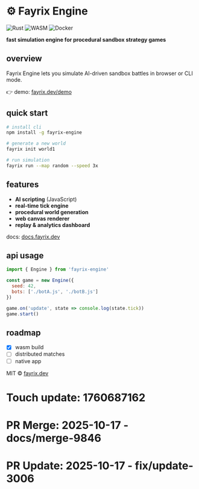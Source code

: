 # ⚙️ Fayrix Engine

![Rust](https://img.shields.io/badge/rust-1.76-orange)
![WASM](https://img.shields.io/badge/wasm-ready-blue)
![Docker](https://img.shields.io/badge/docker-supported-2496ED)

**fast simulation engine for procedural sandbox strategy games**

## overview

Fayrix Engine lets you simulate AI-driven sandbox battles in browser or CLI mode.

👉 demo: [fayrix.dev/demo](https://fayrix.dev/demo)

## quick start

```bash
# install cli
npm install -g fayrix-engine

# generate a new world
fayrix init world1

# run simulation
fayrix run --map random --speed 3x
```

## features

*  **AI scripting** (JavaScript)
*  **real-time tick engine**
*  **procedural world generation**
*  **web canvas renderer**
*  **replay & analytics dashboard**

docs: [docs.fayrix.dev](https://docs.fayrix.dev)

## api usage

```javascript
import { Engine } from 'fayrix-engine'

const game = new Engine({
  seed: 42,
  bots: ['./botA.js', './botB.js']
})

game.on('update', state => console.log(state.tick))
game.start()
```

## roadmap

* [x] wasm build
* [ ] distributed matches
* [ ] native app

MIT © [fayrix.dev](https://fayrix.dev)

# Touch update: 1760687162

# PR Merge: 2025-10-17 - docs/merge-9846

# PR Update: 2025-10-17 - fix/update-3006
